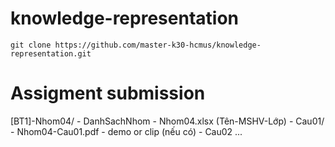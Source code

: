 # knowledge-representation

`git clone https://github.com/master-k30-hcmus/knowledge-representation.git`

# Assigment submission

\[BT1\]-Nhom04/
	- DanhSachNhom
		- Nhom04.xlsx (Tên-MSHV-Lớp)
	- Cau01/
		- Nhom04-Cau01.pdf
		- demo or clip (nếu có)
	- Cau02
		...